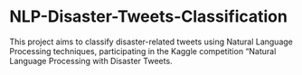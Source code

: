 # NLP-Disaster-Tweets-Classification
This project aims to classify disaster-related tweets using Natural Language Processing techniques, participating in the Kaggle competition “Natural Language Processing with Disaster Tweets.
